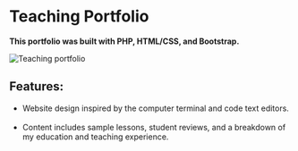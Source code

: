 <h1>Teaching Portfolio</h1>

<b>This portfolio was built with PHP, HTML/CSS, and Bootstrap.</b>

<img src="http://kellylougheed.com/images/projects/teaching.png" alt="Teaching portfolio" />

<h2>Features:</h2>

<ul>
<li> Website design inspired by the computer terminal and code text editors.</li><br/>

<li> Content includes sample lessons, student reviews, and a breakdown of my education and teaching experience.</li>
</ul>
